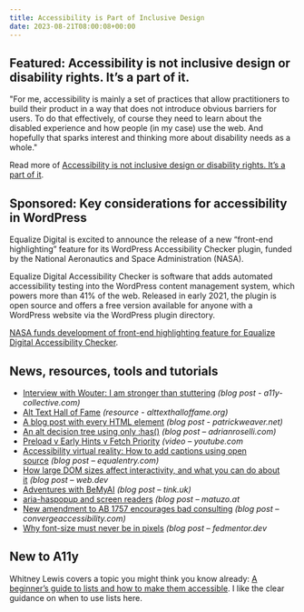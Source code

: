 ```yaml
---
title: Accessibility is Part of Inclusive Design
date: 2023-08-21T08:00:08+00:00
---
```


## Featured: Accessibility is not inclusive design or disability rights. It’s a part of it.

"For me, accessibility is mainly a set of practices that allow practitioners to build their product in a way that does not introduce obvious barriers for users. To do that effectively, of course they need to learn about the disabled experience and how people (in my case) use the web. And hopefully that sparks interest and thinking more about disability needs as a whole."

Read more of [Accessibility is not inclusive design or disability rights. It’s a part of it](https://yatil.net/blog/accessibility-is-not-inclusive-design).

## Sponsored: Key considerations for accessibility in WordPress

Equalize Digital is excited to announce the release of a new “front-end highlighting” feature for its WordPress Accessibility Checker plugin, funded by the National Aeronautics and Space Administration (NASA).

Equalize Digital Accessibility Checker is software that adds automated accessibility testing into the WordPress content management system, which powers more than 41% of the web. Released in early 2021, the plugin is open source and offers a free version available for anyone with a WordPress website via the WordPress plugin directory.

[NASA funds development of front-end highlighting feature for Equalize Digital Accessibility Checker](https://equalizedigital.com/nasa-funds-development-of-front-end-highlighting-feature-for-equalize-digital-accessibility-checker/?utm_source=a11yweekly&utm_medium=sponsored).

## News, resources, tools and tutorials

- [Interview with Wouter: I am stronger than stuttering](https://www.a11y-collective.com/interview-with-wouter-i-am-stronger-than-stuttering/) *(blog post - a11y-collective.com)*
- [Alt Text Hall of Fame](https://alttexthalloffame.org) *(resource - alttexthalloffame.org)*
- [A blog post with every HTML element](https://www.patrickweaver.net/blog/a-blog-post-with-every-html-element/) *(blog post - patrickweaver.net)*
- [An alt decision tree using only :has()](https://adrianroselli.com/2023/08/an-alt-decision-tree-using-only-has.html) *(blog post – adrianroselli.com)*
- [Preload v Early Hints v Fetch Priority](https://www.youtube.com/watch?v=sbjbS3P0P84&list=UU_DH6Z_K_3JRgOdDnwHLrLw) *(video – youtube.com*
- [Accessibility virtual reality: How to add captions using open source](https://equalentry.com/accessibility-virtual-reality-captions-open-source/) *(blog post – equalentry.com)*
- [How large DOM sizes affect interactivity, and what you can do about it](https://web.dev/dom-size-and-interactivity/) *(blog post – web.dev*
- [Adventures with BeMyAI](https://tink.uk/adventures-with-bemyai/) *(blog post – tink.uk)*
- [aria-haspopup and screen readers](https://www.matuzo.at/blog/2023/aria-haspopup/) *(blog post – matuzo.at*
- [New amendment to AB 1757 encourages bad consulting](https://convergeaccessibility.com/2023/08/18/update-california-ab-1757-update/) *(blog post – convergeaccessibility.com)*
- [Why font-size must never be in pixels](https://fedmentor.dev/posts/font-size-px/) *(blog post – fedmentor.dev*

## New to A11y

Whitney Lewis covers a topic you might think you know already: [A beginner’s guide to lists and how to make them accessible](https://blog.pope.tech/2022/09/01/accessible-lists-and-tables/). I like the clear guidance on when to use lists here.
